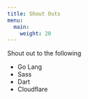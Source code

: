 ```yaml
---
title: Shout Outs
menu:
  main:
    weight: 20
---
```


Shout out to the following

- Go Lang
- Sass
- Dart
- Cloudflare

